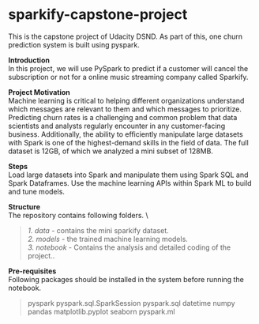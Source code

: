 # sparkify-capstone-project
This is the capstone project of Udacity DSND. As part of this, one churn prediction system is built using pyspark.

**Introduction** \
In this project, we will use PySpark to predict if a customer will cancel the subscription or not for a online music streaming company
called Sparkify. 

**Project Motivation** \
Machine learning is critical to helping different organizations understand which messages are relevant to them and which messages to prioritize. Predicting churn rates is a challenging and common problem that data scientists and analysts regularly encounter in any customer-facing business. Additionally, the ability to efficiently manipulate large datasets with Spark is one of the highest-demand skills in the field of data. The full dataset is 12GB, of which we analyzed a mini subset of 128MB.

**Steps** \
  Load large datasets into Spark and manipulate them using Spark SQL and Spark Dataframes.
  Use the machine learning APIs within Spark ML to build and tune models.
  
**Structure** \
The repository contains following folders. \
>*1. data* - contains the mini sparkify dataset.\
>*2. models* - the trained machine learning models.\
>*3. notebook* - Contains the analysis and detailed coding of the project..

**Pre-requisites** \
  Following packages should be installed in the system before running the notebook.
  >pyspark
  >pyspark.sql.SparkSession
  >pyspark.sql
  >datetime
  >numpy
  >pandas
  >matplotlib.pyplot
  >seaborn
  >pyspark.ml


